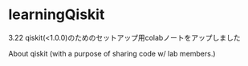 # learningQiskit

3.22
qiskit(<1.0.0)のためのセットアップ用colabノートをアップしました

About qiskit (with a purpose of sharing code w/ lab members.)
